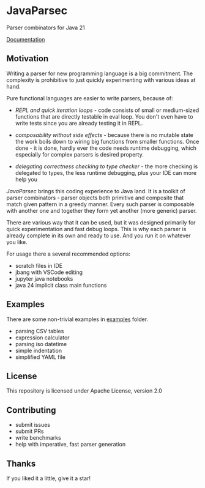 # JavaParsec
Parser combinators for Java 21

[Documentation](dgawlik.github.io/JavaParsec-docs/ )

## Motivation

Writing a parser for new programming language is a big commitment.
The complexity is prohibitive to just quickly experimenting with
various ideas at hand.

Pure functional languages are easier to write parsers, because of:

* *REPL and quick iteration loops* -  code consists of small or medium-sized
  functions that are directly testable in eval loop.
  You don't even have to write tests since you are already testing it in REPL.

* *composability without side effects* - because there is no mutable state
  the work boils down to wiring big functions from smaller functions.
  Once done - it is done, hardly ever the code needs runtime debugging,
  which especially for complex parsers is  desired property.

* *delegating correctness checking to type checker* - the more checking is delegated
  to types, the less runtime debugging, plus your IDE can more help you


*JavaParsec* brings this coding experience to Java land.
It is a toolkit of parser combinators - parser objects both primitive and composite
that match given pattern in a greedy manner. Every such parser is composable
with another one and together they form yet another (more generic) parser.

There are various way that it can be used, but it was designed primarily for
quick experimentation and fast debug loops. This is why each parser is already complete
in its own and ready to use. And you run it on whatever you like.

For usage there a several recommended options:

* scratch files in IDE
* jbang with VSCode editing
* jupyter java notebooks
* java 24 implicit class main functions


## Examples

There are some non-trivial examples in [examples](examples) folder.

* parsing CSV tables
* expression calculator
* parsing iso datetime
* simple indentation
* simplified YAML file

## License

This repository is licensed under Apache License, version 2.0

## Contributing

* submit issues
* submit PRs 
* write benchmarks
* help with imperative, fast parser generation

## Thanks

If you liked it a little, give it a star!